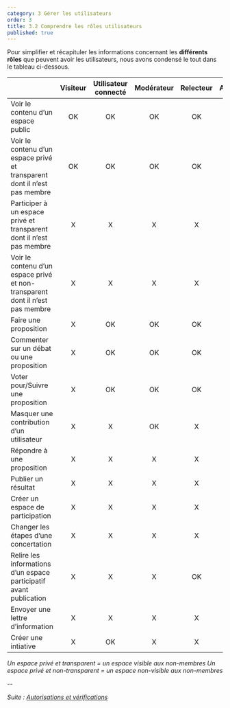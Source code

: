 ```yaml
---
category: 3 Gérer les utilisateurs
order: 3
title: 3.2 Comprendre les rôles utilisateurs
published: true
---
```

Pour simplifier et récapituler les informations concernant les **différents rôles** que peuvent avoir les utilisateurs, nous avons condensé le tout dans le tableau ci-dessous.

||Visiteur|Utilisateur connecté|Modérateur|Relecteur|Administrateur|
|------------------------------|:-----------:|:-----------:|:-----------:|:-----------:|:-----------:|
|Voir le contenu d’un espace public|OK|OK|OK|OK|OK|
|Voir le contenu d’un espace privé et transparent dont il n’est pas membre|OK|OK|OK|OK|OK|
|Participer à un espace privé et transparent dont il n’est pas membre|X|X|X|X|X|
|Voir le contenu d’un espace privé et non-transparent dont il n’est pas membre|X|X|X|X|X|
|Faire une proposition|X|OK|OK|OK|OK|
|Commenter sur un débat ou une proposition|X|OK|OK|OK|OK|
|Voter pour/Suivre une proposition|X|OK|OK|OK|OK|
|Masquer une contribution d’un utilisateur|X|X|OK|X|OK|
|Répondre à une proposition|X|X|X|X|OK|
|Publier un résultat|X|X|X|X|OK|
|Créer un espace de participation|X|X|X|X|OK|
|Changer les étapes d’une concertation|X|X|X|X|OK|
|Relire les informations d’un espace participatif avant publication|X|X|X|OK|OK|
|Envoyer une lettre d’information|X|X|X|X|OK|
|Créer une intiative|X|OK|X|X|X|

*Un espace privé et transparent = un espace visible aux non-membres
Un espace privé et non-transparent = un espace non-visible aux non-membres*

--

*Suite : [Autorisations et vérifications]({{site.baseurl}}/3-utilisateurs/3-autorisations-et-vérifications/)*